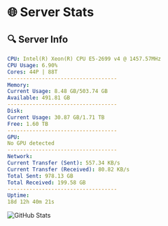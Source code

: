 # 🌐 Server Stats
## 🔍 Server Info
```yaml
CPU: Intel(R) Xeon(R) CPU E5-2699 v4 @ 1457.57MHz
CPU Usage: 6.90%
Cores: 44P | 88T
-----------------------------------
Memory:
Current Usage: 8.48 GB/503.74 GB
Available: 491.81 GB
-----------------------------------
Disk:
Current Usage: 30.87 GB/1.71 TB
Free: 1.60 TB
-----------------------------------
GPU:
No GPU detected
-----------------------------------
Network:
Current Transfer (Sent): 557.34 KB/s
Current Transfer (Received): 80.82 KB/s
Total Sent: 978.13 GB
Total Received: 199.58 GB
-----------------------------------
Uptime:
18d 12h 40m 21s
```
![GitHub Stats](https://img.shields.io/badge/Updated-2025-05-08_05:49:09-blue)